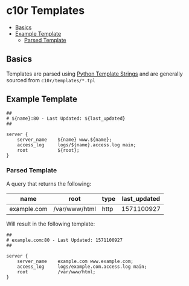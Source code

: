 # c10r Templates

* [Basics](#basics)
* [Example Template](#example-template)
  * [Parsed Template](#parsed-template)

## Basics

Templates are parsed using [Python Template Strings](https://docs.python.org/3/library/string.html#template-strings) and are generally sourced from `c10r/templates/*.tpl`

## Example Template

```nginx
##
# ${name}:80 - Last Updated: ${last_updated}
##

server {
    server_name    ${name} www.${name};
    access_log     logs/${name}.access.log main;
    root           ${root};
}
```

### Parsed Template

A query that returns the following:

| name          | root          | type      | last_updated |
| ------------- | ------------- | --------- | ------------ |
| example.com   | /var/www/html | http      | 1571100927   |

Will result in the following template:

```nginx
##
# example.com:80 - Last Updated: 1571100927
##

server {
    server_name    example.com www.example.com;
    access_log     logs/example.com.access.log main;
    root           /var/www/html;
}
```
